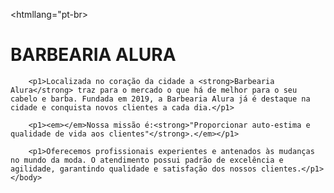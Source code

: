 <!doctype html>
<htmllang="pt-br>
    <head>
        <meta charset="UTF-8"> 
        <title>barbearia alura</title>
    </head>
    <body>
        <h1>BARBEARIA ALURA</h1>
  
        <p1>Localizada no coração da cidade a <strong>Barbearia Alura</strong> traz para o mercado o que há de melhor para o seu cabelo e barba. Fundada em 2019, a Barbearia Alura já é destaque na cidade e conquista novos clientes a cada dia.</p1>

        <p1><em></em>Nossa missão é:<strong>"Proporcionar auto-estima e qualidade de vida aos clientes"</strong>.</em></p1>

        <p1>Oferecemos profissionais experientes e antenados às mudanças no mundo da moda. O atendimento possui padrão de excelência e agilidade, garantindo qualidade e satisfação dos nossos clientes.</p1>
    </body>  
</html>

